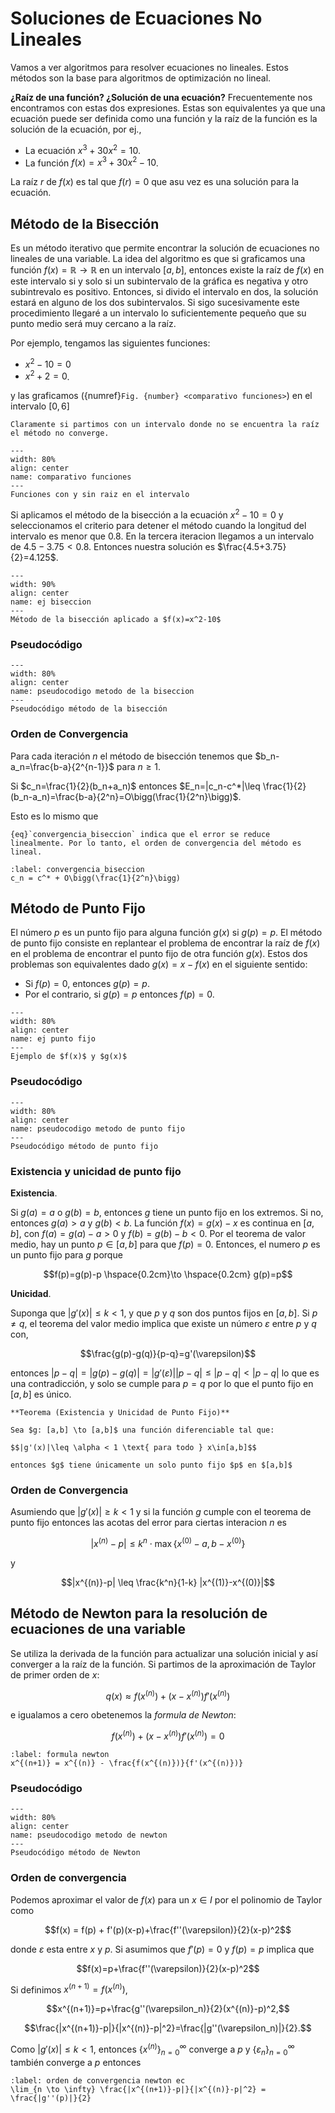 # Soluciones de Ecuaciones No Lineales

Vamos a ver algoritmos para resolver ecuaciones no lineales. Estos métodos son la base para algoritmos de optimización no lineal. 

**¿Raíz de una función? ¿Solución de una ecuación?**
Frecuentemente nos encontramos con estas dos expresiones. Estas son equivalentes ya que una ecuación puede ser definida como una función y la raíz de la función es la solución de la ecuación, por ej.,
- La ecuación $x^3+30x^2=10$.
- La función $f(x)=x^3+30x^2-10$.

La raíz $r$ de $f(x)$ es tal que $f(r)=0$ que asu vez es una solución para la ecuación. 

## Método de la Bisección

Es un método iterativo que permite encontrar la solución de ecuaciones no lineales de una variable. La idea del algoritmo es que si graficamos una función $f(x) = \mathbb{R} \to \mathbb{R}$ en un intervalo $[a,b]$, entonces existe la raíz de $f(x)$ en este intervalo si y solo si un subintervalo de la gráfica es negativa y otro subintrevalo es positivo. Entonces, si divido el intervalo en dos, la solución estará en alguno de los dos subintervalos. Si sigo sucesivamente este procedimiento llegaré a un intervalo lo suficientemente pequeño que su punto medio será muy cercano a la raíz.

Por ejemplo, tengamos las siguientes funciones:
- $x^2-10=0$
- $x^2+2=0$.

y las graficamos ({numref}`Fig. {number} <comparativo funciones>`) en el intervalo $[0,6]$

```{margin}
Claramente si partimos con un intervalo donde no se encuentra la raíz el método no converge.
```

```{figure} images/unidad_2_ejemplo_biseccion.PNG
---
width: 80%
align: center
name: comparativo funciones
---
Funciones con y sin raiz en el intervalo
```

Si aplicamos el método de la bisección a la ecuación $x^2-10=0$ y seleccionamos el criterio para detener el método cuando la longitud del intervalo es menor que 0.8. En la tercera iteracion llegamos a un intervalo de $4.5-3.75<0.8$. Entonces nuestra solución es $\frac{4.5+3.75}{2}=4.125$.

```{figure} images/unidad2_ej_biseccion.png
---
width: 90%
align: center
name: ej biseccion
---
Método de la bisección aplicado a $f(x)=x^2-10$
```

### Pseudocódigo

```{figure} images/unidad_2_algo_biseccion.PNG
---
width: 80%
align: center
name: pseudocodigo metodo de la biseccion
---
Pseudocódigo método de la bisección
```

### Orden de Convergencia
Para cada iteración $n$ el método de bisección tenemos que $b_n-a_n=\frac{b-a}{2^{n-1}}$ para $n \geq 1$.

Si $c_n=\frac{1}{2}(b_n+a_n)$ entonces $E_n=|c_n-c^*|\leq \frac{1}{2}(b_n-a_n)=\frac{b-a}{2^n}=O\bigg(\frac{1}{2^n}\bigg)$.

Esto es lo mismo que

```{margin}
{eq}`convergencia_biseccion` indica que el error se reduce linealmente. Por lo tanto, el orden de convergencia del método es lineal.
```

```{math}
:label: convergencia_biseccion
c_n = c^* + O\bigg(\frac{1}{2^n}\bigg)
```

## Método de Punto Fijo

El número $p$ es un punto fijo para alguna función $g(x)$ si $g(p)=p$. El método de punto fijo consiste en replantear el problema de encontrar la raíz de $f(x)$ en el problema de encontrar el punto fijo de otra función $g(x)$. Estos dos problemas son equivalentes dado $g(x)=x-f(x)$ en el siguiente sentido:
- Si $f(p)=0$, entonces $g(p)=p$.
- Por el contrario, si $g(p)=p$ entonces $f(p)=0$.

```{figure} images/unidad2_ej_ptofijo.png
---
width: 80%
align: center
name: ej punto fijo
---
Ejemplo de $f(x)$ y $g(x)$
```

### Pseudocódigo

```{figure} images/unidad_2_algo_punto_fijo.png
---
width: 80%
align: center
name: pseudocodigo metodo de punto fijo
---
Pseudocódigo método de punto fijo
```

### Existencia y unicidad de punto fijo

**Existencia**.

Si $g(a)=a$ o $g(b)=b$, entonces $g$ tiene un punto fijo en los extremos. Si no, entonces $g(a) >a$ y $g(b)< b$. La función $f(x)=g(x)-x$ es continua en $[a,b]$, con $f(a)=g(a)-a > 0$ y $f(b)=g(b)-b<0$. Por el teorema de valor medio, hay un punto $p \in [a,b]$ para que $f(p)=0$. Entonces, el numero $p$ es un punto fijo para $g$ porque

$$f(p)=g(p)-p \hspace{0.2cm}\to \hspace{0.2cm} g(p)=p$$

**Unicidad**.

Suponga que $|g'(x)|\leq k <1$, y que $p$ y $q$ son dos puntos fijos en $[a,b]$. Si $p \neq q$, el teorema del valor medio implica que existe un número $\varepsilon$ entre $p$ y $q$ con,

$$\frac{g(p)-g(q)}{p-q}=g'(\varepsilon)$$

entonces $|p-q|=|g(p)-g(q)|=|g'(\varepsilon)||p-q|\leq|p-q|<|p-q|$ lo que es una contradicción, y solo se cumple para $p=q$ por lo que el punto fijo en $[a,b]$ es único.



```{div} definicion
**Teorema (Existencia y Unicidad de Punto Fijo)**

Sea $g: [a,b] \to [a,b]$ una función diferenciable tal que:

$$|g'(x)|\leq \alpha < 1 \text{ para todo } x\in[a,b]$$

entonces $g$ tiene únicamente un solo punto fijo $p$ en $[a,b]$
```

### Orden de Convergencia

Asumiendo que $|g'(x)|\geq k < 1$ y si la función $g$ cumple con el teorema de punto fijo entonces las acotas del error para ciertas interacion $n$ es 

$$|x^{(n)}-p| \leq k^n \cdot \max\{x^{(0)}-a, b-x^{(0)}\}$$

y

$$|x^{(n)}-p| \leq \frac{k^n}{1-k} |x^{(1)}-x^{(0)}|$$

## Método de Newton para la resolución de ecuaciones de una variable

Se utiliza la derivada de la función para actualizar una solución inicial y así converger a la raíz de la función. Si partimos de la aproximación de Taylor de primer orden de $x$:

$$q(x) \approx f(x^{(n)}) + (x - x^{(n)})f'(x^{(n)})$$

e igualamos a cero obetenemos la *formula de Newton*:

$$f(x^{(n)}) + (x - x^{(n)})f'(x^{(n)}) = 0$$


```{math}
:label: formula newton
x^{(n+1)} = x^{(n)} - \frac{f(x^{(n)})}{f'(x^{(n)})}
```

### Pseudocódigo

```{figure} images/unidad_2_algo_newton.png
---
width: 80%
align: center
name: pseudocodigo metodo de newton
---
Pseudocódigo método de Newton
```

### Orden de convergencia

Podemos aproximar el valor de $f(x)$ para un $x \in I$ por el polinomio de Taylor como

$$f(x) = f(p) + f'(p)(x-p)+\frac{f''(\varepsilon)}{2}(x-p)^2$$

donde $\varepsilon$ esta entre $x$ y $p$. Si asumimos que $f'(p)=0$ y $f(p)=p$ implica que 

$$f(x)=p+\frac{f''(\varepsilon)}{2}(x-p)^2$$

Si definimos $x^{(n+1)}=f(x^{(n)})$,

$$x^{(n+1)}=p+\frac{g''(\varepsilon_n)}{2}(x^{(n)}-p)^2,$$

$$\frac{|x^{(n+1)}-p|}{|x^{(n)}-p|^2}=\frac{|g''(\varepsilon_n)|}{2}.$$

Como $|g'(x)|\leq k < 1$, entonces $\{x^{(n)}\}_{n=0}^{\infty}$ converge a $p$ y $\{\varepsilon_n\}_{n=0}^{\infty}$ también converge a $p$ entonces


```{math}
:label: orden de convergencia newton ec
\lim_{n \to \infty} \frac{|x^{(n+1)}-p|}{|x^{(n)}-p|^2} = \frac{|g''(p)|}{2}
```

